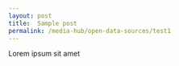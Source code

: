 ```yaml
---
layout: post
title:  Sample post
permalink: /media-hub/open-data-sources/test1
---
```

Lorem ipsum sit amet
